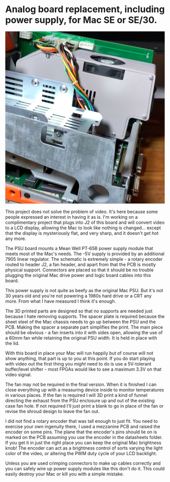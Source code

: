 # Analog board replacement, including power supply, for Mac SE or SE/30.

![Unlit](images/analog_board.JPEG)

This project does not solve the problem of video. It's here because some people expressed an interest in having it as is. I'm working on a complimentary project that plugs into J2 of this board and will convert video to a LCD display, allowing the Mac to look like nothing is changed... except that the display is mysteriously flat, and very sharp, and it doesn't get hot any more.

The PSU board mounts a Mean Well PT-65B power supply module that meets most of the Mac's needs. The -5V supply is provided by an additional 7905 linear regulator. The schematic is extremely simple - a rotary encoder routed to header J2, a fan header, and apart from that the PCB is mostly physical support. Connectors are placed so that it should be no trouble plugging the original Mac drive power and logic board cables into this board.

This power supply is not quite as beefy as the original Mac PSU. But it's not 30 years old and you're not powering a 1980s hard drive or a CRT any more. From what I have measured I think it's enough.

The 3D printed parts are designed so that no supports are needed just because I hate removing supports. The spacer plate is required because the sheet steel of the Mac chassis needs to go up between the PSU and the PCB. Making the spacer a separate part simplifies the print. The main piece should be obvious - a fan inserts into it with sides open, allowing the use of a 60mm fan while retaining the original PSU width. It is held in place with the lid.

With this board in place your Mac will run happily but of course will not show anything, that part is up to you at this point. If you do start playing with video out the first thing you _might_ need to do is use a 5V-tolerant buffer/level shifter - most FPGAs would like to see a maximum 3.3V on that video signal.

The fan may not be required in the final version. When it is finished I can close everything up with a measuring device inside to monitor temperatures in various places. If the fan is required I will 3D print a kind of funnel directing the exhaust from the PSU enclosure up and out of the existing case fan hole. If not required I'll just print a blank to go in place of the fan or revise the shroud design to leave the fan out.

I did not find a rotary encoder that was tall enough to just fit. You need to exercise your own ingenuity there, I used a mezzanine PCB and raised the encoder on some pins. The plane that the encoder's pins should lie on is marked on the PCB assuming you use the encoder in the datasheets folder. If you get it in just the right place you can keep the original Mac brightness knob! The encoder can act as a brightness control of sorts varying the light color of the video, or altering the PWM duty cycle of your LCD backlight. 

Unless you are used crimping connectors to make up cables correctly and you can safely wire up power supply modules like this don't do it. This could easily destroy your Mac or kill you with a simple mistake.